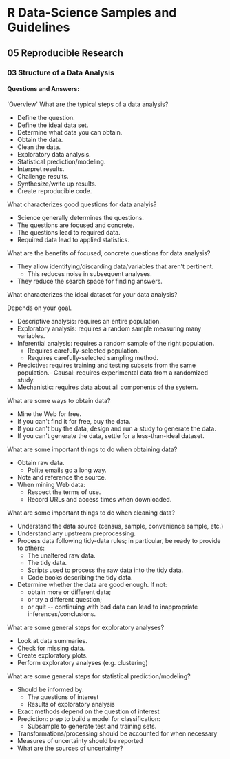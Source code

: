 # R Data-Science Samples and Guidelines
## 05 Reproducible Research
### 03 Structure of a Data Analysis
#### Questions and Answers:


'Overview'
What are the typical steps of a data analysis?

- Define the question.
- Define the ideal data set.
- Determine what data you can obtain.
- Obtain the data.
- Clean the data.
- Exploratory data analysis.
- Statistical prediction/modeling.
- Interpret results.
- Challenge results.
- Synthesize/write up results.
- Create reproducible code.



What characterizes good questions for data analyis?

- Science generally determines the questions.
- The questions are focused and concrete.
- The questions lead to required data.
- Required data lead to applied statistics.



What are the benefits of focused, concrete questions for data analysis?

- They allow identifying/discarding data/variables that aren't pertinent.
    - This reduces noise in subsequent analyses.
- They reduce the search space for finding answers.



What characterizes the ideal dataset for your data analysis?

Depends on your goal.

- Descriptive analysis: requires an entire population.
- Exploratory analysis: requires a random sample measuring many variables.
- Inferential analysis: requires a random sample of the right population.
    - Requires carefully-selected population.
    - Requires carefully-selected sampling method.
- Predictive: requires training and testing subsets from the same population.- Causal: requires experimental data from a randomized study.
- Mechanistic: requires data about all components of the system.



What are some ways to obtain data?

- Mine the Web for free.
- If you can't find it for free, buy the data.
- If you can't buy the data, design and run a study to generate the data.
- If you can't generate the data, settle for a less-than-ideal dataset.


What are some important things to do when obtaining data?

- Obtain raw data.
    - Polite emails go a long way.
- Note and reference the source.
- When mining Web data:
    - Respect the terms of use.
    - Record URLs and access times when downloaded.



What are some important things to do when cleaning data?

- Understand the data source (census, sample, convenience sample, etc.)
- Understand any upstream preprocessing.
- Process data following tidy-data rules; in particular, be ready to provide to others:
    - The unaltered raw data.
    - The tidy data.
    - Scripts used to process the raw data into the tidy data.
    - Code books describing the tidy data.
- Determine whether the data are good enough. If not:
    - obtain more or different data;
    - or try a different question;
    - or quit -- continuing with bad data can lead to inappropriate inferences/conclusions.



What are some general steps for exploratory analyses?

- Look at data summaries.
- Check for missing data.
- Create exploratory plots.
- Perform exploratory analyses (e.g. clustering)



What are some general steps for statistical prediction/modeling?

- Should be informed by:
  - The questions of interest
  - Results of exploratory analysis
- Exact methods depend on the question of interest
- Prediction: prep to build a model for classification:
	- Subsample to generate test and training sets.
- Transformations/processing should be accounted for when necessary
- Measures of uncertainty should be reported
- What are the sources of uncertainty?
